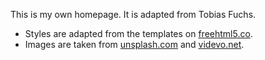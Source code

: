 

This is my own homepage. It is adapted from Tobias Fuchs.

* Styles are adapted from the templates on [freehtml5.co](https://freehtml5.co/).
* Images are taken from [unsplash.com](https://unsplash.com/) and [videvo.net](https://www.videvo.net/).
